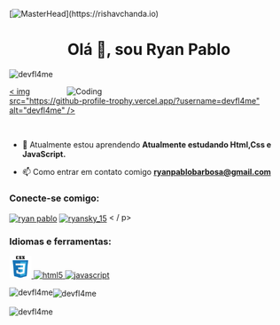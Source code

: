 [![MasterHead](https://1.bp.blogspot.com/-7A4WynwLsM...)](https://rishavchanda.io)
<h1 align="center">Olá 👋, sou Ryan Pablo</h1>
<p align="left"> <img src="https://komarev.com/ghpvc/?username=devfl4me&label=Profile% 20views&color=0e75b6&style=flat" alt="devfl4me" /> </p>
<img align="right" alt="Coding" width="400" src="https://i.pinimg.com/originals/21/11/61/21116158daaeb1459b4ec0758505e1ad.gif">

<p align="left"> <a href="https://github.com/ryo-ma/github-profile-trophy">< img src="https://github-profile-trophy.vercel.app/?username=devfl4me" alt="devfl4me" /></a> </p>

<p align="left"> <a href= "https://twitter.com/" target="blank"><img src="https://img.shields.io/twitter/follow/?logo=twitter&style=for-the-badge" alt="" /></a> </p>

- 🌱 Atualmente estou aprendendo **Atualmente estudando Html,Css e JavaScript.**

- 📫 Como entrar em contato comigo **ryanpablobarbosa@gmail.com**

<h3 align="left ">Conecte-se comigo:</h3>
<p align="left">
<a href="https://linkedin.com/in/ryan pablo" target="blank"><img align="center" src ="https://raw.githubusercontent.com/rahuldkjain/github-profile-readme-generator/master/src/images/icons/Social/linked-in-alt.svg" alt="ryan pablo" height="30 " width="40" /></a>
<a href="https://instagram.com/ryansky_15" target="blank"><img align="center" src="https://raw.githubusercontent .com/rahuldkjain/github-profile-readme-generator/master/src/images/icons/Social/instagram.svg" alt="ryansky_15" height="30" width="40" /></a> <
/ p>

<h3 align="left">Idiomas e ferramentas:</h3>
<p align="left"> <a href="https://www.w3schools.com/css/" target="_blank" rel ="noreferrer"> <img src="https://raw.githubusercontent.com/devicons/devicon/master/icons/css3/css3-original-wordmark.svg" alt="css3" width="40" height= "40"/> </a> <a href="https://www.w3.org/html/" target="_blank" rel="noreferrer"> <img src="https://raw.githubusercontent .com/devicons/devicon/master/icons/html5/html5-original-wordmark.svg" alt="html5" width="40" height="40"/> </a> <a href="https:/ /developer.mozilla.org/en-US/docs/Web/JavaScript" target="_blank" rel="noreferrer"> <img src="https://raw.githubusercontent.com/devicons/devicon/master/icons /javascript/javascript-original.svg" alt="javascript" width="40" height="40"/> </a> </p>

<p><img align="left" src="https://github-readme-stats. vercel.app/api/top-langs?username=devfl4me&show_icons=true&locale=en&layout=compact" alt="devfl4me" /></p>

<p> <img align="center" src="https:// github-readme-stats.vercel.app/api?username=devfl4me&show_icons=true&locale=en" alt="devfl4me" /></p>

<p><img align="center" src="https://github- readme-streak-stats.herokuapp.com/?user=devfl4me&" alt="devfl4me" /></p>
